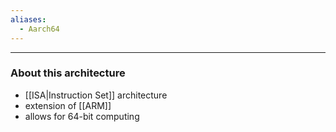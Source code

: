 ```yaml
---
aliases:
  - Aarch64
---
```

---

### About this architecture

- [[ISA|Instruction Set]] architecture
- extension of [[ARM]]
- allows for 64-bit computing